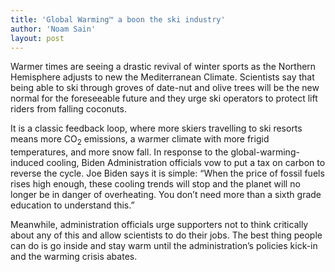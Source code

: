 ```yaml
---
title: 'Global Warming™ a boon the ski industry'
author: 'Noam Sain'
layout: post
---
```


Warmer times are seeing a drastic revival of winter sports as the Northern Hemisphere adjusts to new the Mediterranean Climate. Scientists say that being able to ski through groves of date-nut and olive trees will be the new normal for the foreseeable future and they urge ski operators to protect lift riders from falling coconuts.

It is a classic feedback loop, where more skiers travelling to ski resorts means more CO<sub>2</sub> emissions, a warmer climate with more frigid temperatures, and more snow fall. In response to the global-warming-induced cooling, Biden Administration officials vow to put a tax on carbon to reverse the cycle. Joe Biden says it is simple: “When the price of fossil fuels rises high enough, these cooling trends will stop and the planet will no longer be in danger of overheating. You don’t need more than a sixth grade education to understand this.”

Meanwhile, administration officials urge supporters not to think critically about any of this and allow scientists to do their jobs. The best thing people can do is go inside and stay warm until the administration’s policies kick-in and the warming crisis abates.